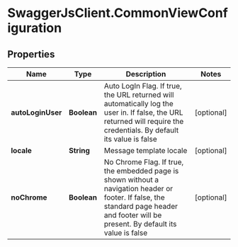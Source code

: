 # SwaggerJsClient.CommonViewConfiguration

## Properties
Name | Type | Description | Notes
------------ | ------------- | ------------- | -------------
**autoLoginUser** | **Boolean** | Auto LogIn Flag. If true, the URL returned will automatically log the user in. If false, the URL returned will require the credentials. By default its value is false | [optional] 
**locale** | **String** | Message template locale | [optional] 
**noChrome** | **Boolean** | No Chrome Flag. If true, the embedded page is shown without a navigation header or footer. If false, the standard page header and footer will be present. By default its value is false | [optional] 


